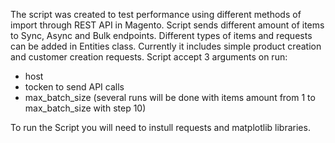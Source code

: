 The script was created to test performance using different methods of import through REST API in Magento. Script sends different amount of items to Sync, Async and Bulk endpoints. Different types of items and requests can be added in Entities class. Currently it includes simple product creation and customer creation requests. 
Script accept 3 arguments on run:
- host
- tocken to send API calls
- max_batch_size (several runs will be done with items amount from 1 to max_batch_size with step 10)

To run the Script you will need to instull requests and matplotlib libraries.
